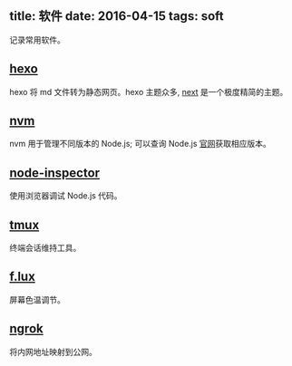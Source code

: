 title: 软件
date: 2016-04-15
tags: soft
---

记录常用软件。

## [hexo](https://hexo.io/)
hexo 将 md 文件转为静态网页。hexo 主题众多, [next](https://github.com/tqcenglish/hexo-theme-next) 是一个极度精简的主题。

## [nvm](https://github.com/creationix/nvm)
nvm 用于管理不同版本的 Node.js; 可以查询 Node.js [官网](https://nodejs.org/en/)获取相应版本。

## [node-inspector](https://github.com/node-inspector/node-inspector)
使用浏览器调试 Node.js 代码。

## [tmux](https://tmux.github.io/)
终端会话维持工具。

## [f.lux](https://justgetflux.com/)
屏幕色温调节。

## [ngrok](https://ngrok.com/)
将内网地址映射到公网。
